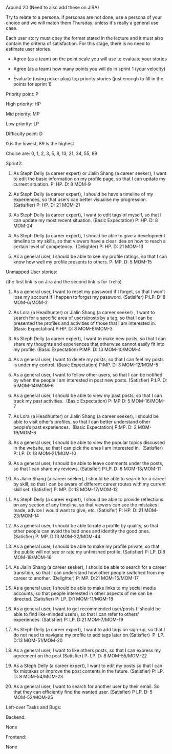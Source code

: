 Around 20 (Need to also add these on JIRA)

Try to relate to a persona. if personas are not done, use a persona of your choice and we will match them Thursday. unless it's really a general use case.



Each user story must obey the format stated in the lecture and it must also contain the criteria of satisfaction. For this stage, there is no need to estimate user stories. 



 - Agree (as a team) on the point scale you will use to evaluate your stories

 - Agree (as a team) how many points you will do in sprint 1 (your velocity)

 - Evaluate (using poker play) top priority stories (just enough to fill in the points for sprint 1)



Priority point: P

High priority: HP

Mid priority: MP

Low priority: LP



Difficulty point: D

0 is the lowest, 89 is the highest

Choice are: 0, 1, 2, 3, 5, 8, 13, 21, 34, 55, 89



Sprint2:

1. As Steph Delly (a career expert) or Jialin Shang (a career seeker), I want to edit the basic information on my profile page, so that I can update my current situation. P: HP. D: 8 MOM-9

2. As Steph Delly (a career expert), I should be have a timeline of my experiences, so that users can better visualise my progression. (Satisifier) P: HP. D: 21 MOM-21

3. As Steph Delly (a career expert), I want to edit tags of myself, so that I can update my most recent situation. (Basic Expectation) P: HP. D: 8 MOM-24

4. As Steph Delly (a career expert), I should be able to give a development timeline to my skills, so that viewers have a clear idea on how to reach a certain level of competency.  (Delighter) P: HP. D: 21 MOM-13

5. As a general user, I should be able to see my profile ratings, so that I can know how well my profile presents to others. P: MP. D: 5 MOM-15

Unmapped User stories:

(the first link is on Jira and the second link is for Trello)

1. As a general user, I want to reset my password if I forget, so that I won’t lose my account if I happen to forget my password. (Satisifer) P:LP. D: 8 MOM-6/MOM-2

2. As Lora (a Headhunter) or Jialin Shang (a career seeker) , I want to search for a specific area of users/posts by a tag, so that I can be presented the profiles and activities of those that I am interested in.  (Basic Expectation) P:HP. D: 8 MOM-8/MOM-3

3. As Steph Delly (a career expert), I want to make new posts, so that I can share my thoughts and experiences that otherwise cannot easily fit into my profile. (Basic Expectation) P:MP. D: 13 MOM-10/MOM-4

4. As a general user, I want to delete my posts, so that I can feel my posts is under my control. (Basic Expectation) P:MP. D: 3 MOM-12/MOM-5

5. As a general user, I want to follow other users, so that I can be notified by when the people I am interested in post new posts. (Satisfier) P:LP. D: 5 MOM-14/MOM-6

6. As a general user, I should be able to view my past posts, so that I can track my past activities.  (Basic Expectation) P: MP D: 5 MOM-16/MOM-7

7. As Lora (a Headhunter) or Jialin Shang (a career seeker), I should be able to visit other’s profiles, so that I can better understand other people’s past experiences.  (Basic Expectation) P:MP. D: 2 MOM-19/MOM-8

8. As a general user, I should be able to view the popular topics discussed in the website, so that I can pick the ones I am interested in.  (Satisfier) P: LP. D: 13 MOM-21/MOM-10

9. As a general user, I should be able to leave comments under the posts, so that I can share my reviews. (Satisfier) P:LP. D: 8 MOM-13/MOM-11

10. As Jialin Shang (a career seeker), I should be able to search for a career by skill, so that I can be aware of different career routes with my current skill set. (Satisfier) P: MP. D: 13 MOM-17/MOM-12

11. As Steph Delly (a career expert), I should be able to provide reflections on any section of any timeline, so that viewers can see the mistakes I made, advice I would want to give, etc. (Satisifer) P: HP. D: 21 MOM-23/MOM-14

12. As a general user, I should be able to rate a profile by quality, so that other people can avoid the bad ones and identify the good ones. (Satisfier) P: MP. D:13 MOM-22/MOM-44

13. As a general user, I should be able to make my profile private, so that the public will not see or rate my unfinished profile. (Satisfier) P: LP. D:8 MOM-18/MOM-16

14. As Jialin Shang (a career seeker), I should be able to search for a career transition, so that I can understand how other people switched from my career to another. (Delighter) P: MP. D:21 MOM-15/MOM-17

15. As a general user, I should be able to make links to my social media accounts, so that people interested in other aspects of me can be directed. (Satisfier) P: LP. D:1 MOM-11/MOM-18

16. As a general user, I want to get recommended user/posts (I should be able to find like-minded users), so that I can refer to others’ experiences. (Satisfier) P: LP. D:21 MOM-7/MOM-19

17. As Steph Delly (a career expert), I want to add tags on sign-up, so that I do not need to navigate my profile to add tags later on.(Satisfier)  P: LP. D:13 MOM-51/MOM-20

18. As a general user, I want to like others posts, so that I can express my agreement on the post (Satisfier) P: LP. D: 8 MOM-55/MOM-22

19. As a Steph Delly (a career expert), I want to edit my posts so that I can fix mistakes or improve the post contents in the future. (Satisfier) P: LP. D: 8 MOM-54/MOM-23

20. As a general user, I want to search for another user by their email. So that they can efficiently find the wanted user. (Satisfier) P LP. D: 5 MOM-52/MOM-25



Left-over Tasks and Bugs:

Backend:

None

Frontend:

None
